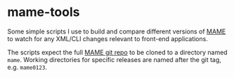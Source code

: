 # mame-tools

Some simple scripts I use to build and compare different versions of
[MAME](http://mamedev.org/) to watch for any XML/CLI changes relevant to
front-end applications.

The scripts expect the full [MAME git repo](https://github.com/mamedev/mame/)
to be cloned to a directory named `mame`.  Working directories for specific
releases are named after the git tag, e.g. `mame0123`.
